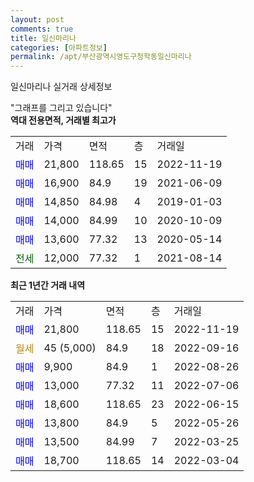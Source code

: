 ```yaml
---
layout: post
comments: true
title: 일신마리나
categories: [아파트정보]
permalink: /apt/부산광역시영도구청학동일신마리나
---
```


일신마리나 실거래 상세정보

<script type="text/javascript">
  google.charts.load('current', {'packages':['line', 'corechart']});
  google.charts.setOnLoadCallback(drawChart);

  function drawChart() {
    var data = new google.visualization.DataTable();
    data.addColumn('date', '거래일');
    data.addColumn('number', "매매");
    data.addColumn('number', "전세");
    data.addColumn('number', "전매");

    data.addRows([[new Date(Date.parse("2022-11-19")), 21800, null, null], [new Date(Date.parse("2022-09-16")), null, null, null], [new Date(Date.parse("2022-08-26")), 9900, null, null], [new Date(Date.parse("2022-07-06")), 13000, null, null], [new Date(Date.parse("2022-06-15")), 18600, null, null], [new Date(Date.parse("2022-05-26")), 13800, null, null], [new Date(Date.parse("2022-03-25")), 13500, null, null], [new Date(Date.parse("2022-03-04")), 18700, null, null]]);

    var options = {
      hAxis: {
        format: 'yyyy/MM/dd'
      },    
      lineWidth: 0,
      pointsVisible: true,    
      title: '최근 1년간 유형별 실거래가 분포',
      legend: { position: 'bottom' }
    };

    var formatter = new google.visualization.NumberFormat({pattern:'###,###'} );
    formatter.format(data, 1);
    formatter.format(data, 2);
    
    setTimeout(function() {
        var chart = new google.visualization.LineChart(document.getElementById('columnchart_material'));
        chart.draw(data, (options));
        document.getElementById('loading').style.display = 'none';
    }, 200);
  }
</script>


<div id="loading" style="z-index:20; display: block; margin-left: 0px">"그래프를 그리고 있습니다"</div>
<div id="columnchart_material" style="width: 95%; margin-left: 0px; display: block"></div>
<!-- contents start -->
<b>역대 전용면적, 거래별 최고가</b>
<table class="sortable">
    <tr>
      <td>거래</td>
      <td>가격</td>
      <td>면적</td>
      <td>층</td>
      <td>거래일</td>
    </tr>
        <tr>
          <td><a style="color: blue">매매</a></td>
          <td>21,800</td>
          <td>118.65</td>
          <td>15</td>
          <td>2022-11-19</td>
        </tr>            <tr>
          <td><a style="color: blue">매매</a></td>
          <td>16,900</td>
          <td>84.9</td>
          <td>19</td>
          <td>2021-06-09</td>
        </tr>            <tr>
          <td><a style="color: blue">매매</a></td>
          <td>14,850</td>
          <td>84.98</td>
          <td>4</td>
          <td>2019-01-03</td>
        </tr>            <tr>
          <td><a style="color: blue">매매</a></td>
          <td>14,000</td>
          <td>84.99</td>
          <td>10</td>
          <td>2020-10-09</td>
        </tr>            <tr>
          <td><a style="color: blue">매매</a></td>
          <td>13,600</td>
          <td>77.32</td>
          <td>13</td>
          <td>2020-05-14</td>
        </tr>        
        <tr>
              <td><a style="color: darkgreen">전세</a></td>
              <td>12,000</td>
              <td>77.32</td>
              <td>1</td>
              <td>2021-08-14</td>
            </tr>        
    
</table>

<b>최근 1년간 거래 내역</b>

<table class="sortable">
    <tr>
      <td>거래</td>
      <td>가격</td>
      <td>면적</td>
      <td>층</td>
      <td>거래일</td>
    </tr>
    <tr>
      <td><a style="color: blue">매매</a></td>
      <td>21,800</td>
      <td>118.65</td>
      <td>15</td>
      <td>2022-11-19</td>
    </tr>          <tr>
      <td><a style="color: darkgoldenrod">월세</a></td>
      <td>45 (5,000)</td>
      <td>84.9</td>
      <td>18</td>
      <td>2022-09-16</td>
    </tr>          <tr>
      <td><a style="color: blue">매매</a></td>
      <td>9,900</td>
      <td>84.9</td>
      <td>1</td>
      <td>2022-08-26</td>
    </tr>          <tr>
      <td><a style="color: blue">매매</a></td>
      <td>13,000</td>
      <td>77.32</td>
      <td>11</td>
      <td>2022-07-06</td>
    </tr>          <tr>
      <td><a style="color: blue">매매</a></td>
      <td>18,600</td>
      <td>118.65</td>
      <td>23</td>
      <td>2022-06-15</td>
    </tr>          <tr>
      <td><a style="color: blue">매매</a></td>
      <td>13,800</td>
      <td>84.9</td>
      <td>5</td>
      <td>2022-05-26</td>
    </tr>          <tr>
      <td><a style="color: blue">매매</a></td>
      <td>13,500</td>
      <td>84.99</td>
      <td>7</td>
      <td>2022-03-25</td>
    </tr>          <tr>
      <td><a style="color: blue">매매</a></td>
      <td>18,700</td>
      <td>118.65</td>
      <td>14</td>
      <td>2022-03-04</td>
    </tr>      </table>
<!-- contents end -->    

